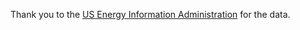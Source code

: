 Thank you to the [US Energy Information Administration](https://www.eia.gov/electricity/wholesalemarkets/data.php?rto=isone) for the data.
